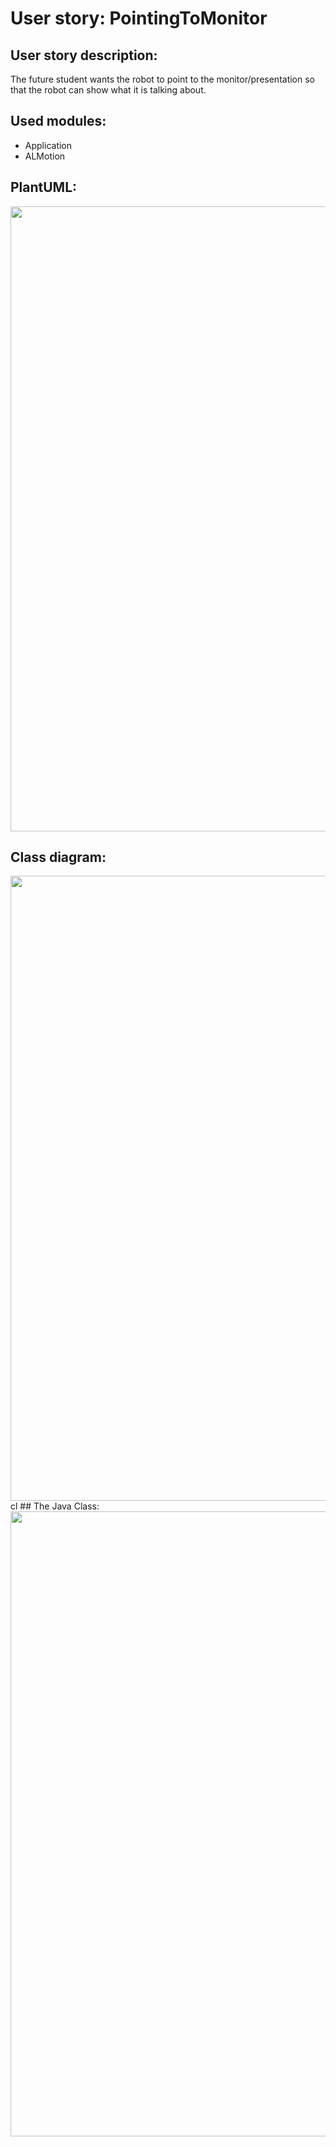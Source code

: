 # User story: PointingToMonitor


## User story description:
The future student wants the robot to point to the monitor/presentation
so that the robot can show what it is talking about.

## Used modules:
- Application
- ALMotion


## PlantUML:
<img src="../../assets/plantUML.png" width="1000">


## Class diagram:
<img src="../../assets/wijzenmonitordiag.png" width="1000">
cl
## The Java Class:

<img src="../../assets/wijzenmonitor%20class.png" width="1000" >

